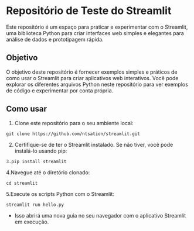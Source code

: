 # Repositório de Teste do Streamlit

Este repositório é um espaço para praticar e experimentar com o Streamlit, uma biblioteca Python para criar interfaces web simples e elegantes para análise de dados e prototipagem rápida.

## Objetivo

O objetivo deste repositório é fornecer exemplos simples e práticos de como usar o Streamlit para criar aplicativos web interativos. Você pode explorar os diferentes arquivos Python neste repositório para ver exemplos de código e experimentar por conta própria.

## Como usar

1. Clone este repositório para o seu ambiente local:

```
git clone https://github.com/ntsation/streamlit.git
```
2. Certifique-se de ter o Streamlit instalado. Se não tiver, você pode instalá-lo usando pip:
```
3.pip install streamlit
```
4.Navegue até o diretório clonado:
```
cd streamlit
```
5.Execute os scripts Python com o Streamlit:
```
streamlit run hello.py
```
- Isso abrirá uma nova guia no seu navegador com o aplicativo Streamlit em execução.

